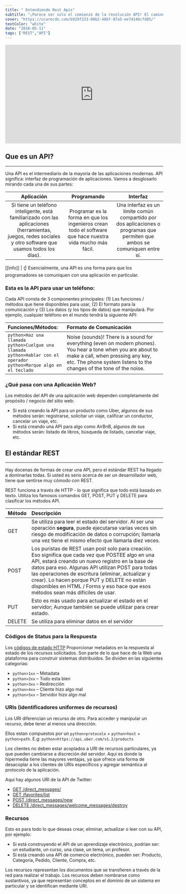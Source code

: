 ```yaml
---
title: " Entendiendo Rest Apis"
subtitle: "¡Parece ser solo el comienzo de la revolución API! El camino de la humanidad se dirige hacia la arquitectura de la API ... puede aprender cualquier idioma o herramienta, pero esta es una de esas pocas especialidades que le garantizará un trabajo bien pagado durante los próximos 60 años, así que siéntase cómodo con REST Api. :)"
cover: "https://ucarecdn.com/b929f233-00b2-406f-87a5-ee74146cfd85/"
textColor: "white"
date: "2018-05-11"
tags: ["REST","API"]
---
```


<iframe width="560" height="315" src="https://www.youtube.com/embed/QsrWtqnQGMc" frameborder="0" allow="accelerometer; autoplay; encrypted-media; gyroscope; picture-in-picture" allowfullscreen></iframe>

## Que es un API?
***

Una API es el intermediario de la mayoría de las aplicaciones modernas. API significa: interfaz de programación de aplicaciones. Vamos a desglosarlo mirando cada una de sus partes:

|**Aplicación**    |**Programando**    |**Interfaz**    |
|:-----------------:|:-----------------:|:---------------:|
Si tiene un teléfono inteligente, está familiarizado con las aplicaciones (herramientas, juegos, redes sociales y otro software que usamos todos los días).    |Programar es la forma en que los ingenieros crean todo el software que hace nuestra vida mucho más fácil.   |Una interfaz es un límite común compartido por dos aplicaciones o programas que permiten que ambos se comuniquen entre sí.

[[info]]
| :point_up: Esencialmente, una API es una forma para que los programadores se comuniquen con una aplicación en particular.

### Esta es la API para usar un teléfono:

Cada API consta de 3 componentes principales: (1) Las funciones / métodos que tiene disponibles para usar, (2) El formato para la comunicación y (3) Los datos (y los tipos de datos) que manipulará. Por ejemplo, cualquier teléfono en el mundo tendrá la siguiente API:

|**Funciones/Métodos:**   |**Formato de Comunicación**   |
|:------------------------|:--------------------------|
|`python>Haz una llamada`<br>`python>Cuelgue una llamada`<br>`python>Hablar con el operador`<br>`python>Marque algo en el teclado`    |Noise (sounds)!  There is a sound for everything (even on modern phones).  You hear a tone when you are about to make a call, when pressing any key, etc.  The phone system listens to the changes of the tone of the noise.     |

### ¿Qué pasa con una Aplicación Web?

Los métodos del API de una aplicación web dependen completamente del propósito / negocio del sitio web:

+ Si está creando la API para un producto como Uber, algunos de sus métodos serán: registrarse, solicitar un viaje, calificar un conductor, cancelar un viaje, etc.
+ Si está creando una API para algo como AirBnB, algunos de sus métodos serán: listado de libros, búsqueda de listado, cancelar viaje, etc.

## El estándar REST
***

Hay docenas de formas de crear una API, pero el estándar REST ha llegado a dominarlas todas. Si usted es serio acerca de ser un desarrollador web, tiene que sentirse muy cómodo con REST.

REST funciona a través de HTTP - lo que significa que todo está basado en texto. Utiliza los famosos comandos GET, POST, PUT y DELETE para clasificar los métodos API.

|**Método**    |**Descripción**    |
|:-------------|:--------------|
|GET          |Se utiliza para leer el estado del servidor. Al ser una operación **segura**, puede ejecutarse varias veces sin riesgo de modificación de datos o corrupción; llamarla una vez tiene el mismo efecto que llamarla diez veces.    |
|POST        |Los puristas de REST usan post solo para creación. Eso significa que cada vez que POSTEE algo en una API, estará creando un nuevo registro en la base de datos para eso. Algunas API utilizan POST para todas las operaciones de escritura (eliminar, actualizar y crear). Lo hacen porque PUT y DELETE no están disponibles en HTML / Forms y eso hace que esos métodos sean más difíciles de usar.      |
|PUT      |Esto es más usado para actualizar el estado en el servidor; Aunque también se puede utilizar para crear estado.     |
|DELETE     |Se utiliza para eliminar datos en el servidor     |


### Códigos de Status para la Respuesta

Los [códigos de estado HTTP](https://www.w3.org/Protocols/rfc2616/rfc2616-sec10.html) Proporcionar metadatos en la respuesta al estado de los recursos solicitados. Son parte de lo que hace de la Web una plataforma para construir sistemas distribuidos. Se dividen en las siguientes categorías:

+ `python>1xx` – Metadata
+ `python>2xx` – Todo esta bien
+ `python>3xx` – Redirección
+ `python>4xx` – Cliente hizo algo mal
+ `python>5xx` – Servidor hizo algo mal

### URIs (identificadores uniformes de recursos)

Los URI diferencian un recurso de otro. Para acceder y manipular un recurso, debe tener al menos una dirección.

Ellos estan compuestos por un `python>protocolo` + `python>host` + `python>path`.
E.g: `python>https://api.uber.com/v1.2/products`

Los clientes no deben estar acoplados a URI de recursos particulares, ya que pueden cambiarse a discreción del servidor. Aquí es donde la hipermedia tiene las mayores ventajas, ya que ofrece una forma de desacoplar a los clientes de URIs específicos y agregar semántica al protocolo de la aplicación.

Aquí hay algunos URI de la API de Twitter:

+ [GET /direct_messages/](https://developer.twitter.com/en/docs/direct-messages/sending-and-receiving/api-reference/get-sent-message)
+ [GET /favorites/list](https://developer.twitter.com/en/docs/tweets/post-and-engage/api-reference/get-favorites-list)
+ [POST /direct_messages/new](https://developer.twitter.com/en/docs/api-reference-index)
+ [DELETE /direct_messages/welcome_messages/destroy](https://developer.twitter.com/rest/reference/del/direct_messages/welcome_messages/destroy)

### Recursos

Esto es para todo lo que deseas crear, eliminar, actualizar o leer con su API, por ejemplo:

+ Si está construyendo el API de un aprendizaje electrónico, podrían ser: un estudiante, un curso, una clase, un tema, un profesor.
+ Si está creando una API de comercio electrónico, pueden ser: Producto, Categoría, Pedido, Cliente, Compra, etc.
  
Los recursos representan los documentos que se transfieren a través de la red para realizar el trabajo. Los recursos deben nombrarse como sustantivos, ya que representan conceptos en el dominio de un sistema en particular y se identifican mediante URI.






